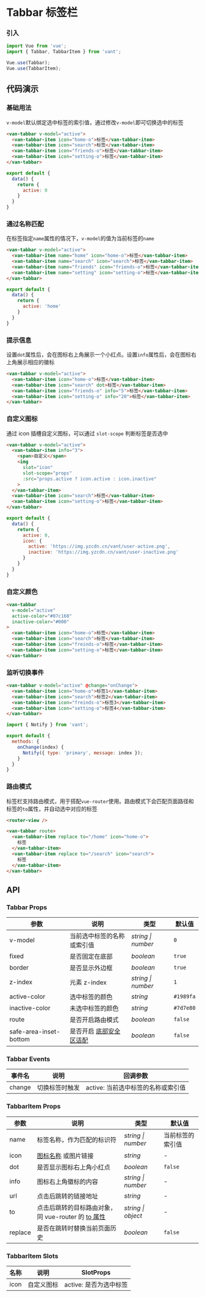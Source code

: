 # Tabbar 标签栏

### 引入

```js
import Vue from 'vue';
import { Tabbar, TabbarItem } from 'vant';

Vue.use(Tabbar);
Vue.use(TabbarItem);
```

## 代码演示

### 基础用法

`v-model`默认绑定选中标签的索引值，通过修改`v-model`即可切换选中的标签

```html
<van-tabbar v-model="active">
  <van-tabbar-item icon="home-o">标签</van-tabbar-item>
  <van-tabbar-item icon="search">标签</van-tabbar-item>
  <van-tabbar-item icon="friends-o">标签</van-tabbar-item>
  <van-tabbar-item icon="setting-o">标签</van-tabbar-item>
</van-tabbar>
```

```js
export default {
  data() {
    return {
      active: 0
    }
  }
}
```

### 通过名称匹配

在标签指定`name`属性的情况下，`v-model`的值为当前标签的`name`

```html
<van-tabbar v-model="active">
  <van-tabbar-item name="home" icon="home-o">标签</van-tabbar-item>
  <van-tabbar-item name="search" icon="search">标签</van-tabbar-item>
  <van-tabbar-item name="friends" icon="friends-o">标签</van-tabbar-item>
  <van-tabbar-item name="setting" icon="setting-o">标签</van-tabbar-item>
</van-tabbar>
```

```js
export default {
  data() {
    return {
      active: 'home'
    }
  }
}
```

### 提示信息

设置`dot`属性后，会在图标右上角展示一个小红点。设置`info`属性后，会在图标右上角展示相应的徽标

```html
<van-tabbar v-model="active">
  <van-tabbar-item icon="home-o">标签</van-tabbar-item>
  <van-tabbar-item icon="search" dot>标签</van-tabbar-item>
  <van-tabbar-item icon="friends-o" info="5">标签</van-tabbar-item>
  <van-tabbar-item icon="setting-o" info="20">标签</van-tabbar-item>
</van-tabbar>
```

### 自定义图标

通过 icon 插槽自定义图标，可以通过 `slot-scope` 判断标签是否选中

```html
<van-tabbar v-model="active">
  <van-tabbar-item info="3">
    <span>自定义</span>
    <img
      slot="icon"
      slot-scope="props"
      :src="props.active ? icon.active : icon.inactive"
    >
  </van-tabbar-item>
  <van-tabbar-item icon="search">标签</van-tabbar-item>
  <van-tabbar-item icon="setting-o">标签</van-tabbar-item>
</van-tabbar>
```

```js
export default {
  data() {
    return {
      active: 0,
      icon: {
        active: 'https://img.yzcdn.cn/vant/user-active.png',
        inactive: 'https://img.yzcdn.cn/vant/user-inactive.png'
      }
    }
  }
}
```

### 自定义颜色

```html
<van-tabbar
  v-model="active"
  active-color="#07c160"
  inactive-color="#000"
>
  <van-tabbar-item icon="home-o">标签</van-tabbar-item>
  <van-tabbar-item icon="search">标签</van-tabbar-item>
  <van-tabbar-item icon="freinds-o">标签</van-tabbar-item>
  <van-tabbar-item icon="setting-o">标签</van-tabbar-item>
</van-tabbar>
```

### 监听切换事件

```html
<van-tabbar v-model="active" @change="onChange">
  <van-tabbar-item icon="home-o">标签1</van-tabbar-item>
  <van-tabbar-item icon="search">标签2</van-tabbar-item>
  <van-tabbar-item icon="freinds-o">标签3</van-tabbar-item>
  <van-tabbar-item icon="setting-o">标签4</van-tabbar-item>
</van-tabbar>
```

```js
import { Notify } from 'vant';

export default {
  methods: {
    onChange(index) {
      Notify({ type: 'primary', message: index });
    }
  }
}
```

### 路由模式

标签栏支持路由模式，用于搭配`vue-router`使用。路由模式下会匹配页面路径和标签的`to`属性，并自动选中对应的标签

```html
<router-view />

<van-tabbar route>
  <van-tabbar-item replace to="/home" icon="home-o">
    标签
  </van-tabbar-item>
  <van-tabbar-item replace to="/search" icon="search">
    标签
  </van-tabbar-item>
</van-tabbar>
```

## API

### Tabbar Props

| 参数 | 说明 | 类型 | 默认值 |
|------|------|------|------|
| v-model | 当前选中标签的名称或索引值 | *string \| number* | `0` |
| fixed | 是否固定在底部 | *boolean* | `true` |
| border | 是否显示外边框 | *boolean* | `true` |
| z-index | 元素 z-index | *string \| number* | `1` |
| active-color | 选中标签的颜色 | *string* | `#1989fa` |
| inactive-color | 未选中标签的颜色 | *string* | `#7d7e80` |
| route | 是否开启路由模式 | *boolean* | `false` |
| safe-area-inset-bottom | 是否开启 [底部安全区适配](#/zh-CN/quickstart#di-bu-an-quan-qu-gua-pei) | *boolean* | `false` |

### Tabbar Events

| 事件名 | 说明 | 回调参数 |
|------|------|------|
| change | 切换标签时触发 | active: 当前选中标签的名称或索引值 |

### TabbarItem Props

| 参数 | 说明 | 类型 | 默认值 |
|------|------|------|------|
| name | 标签名称，作为匹配的标识符 | *string \| number* | 当前标签的索引值 |
| icon |  [图标名称](#/zh-CN/icon) 或图片链接| *string* | - |
| dot | 是否显示图标右上角小红点 | *boolean* | `false` |
| info | 图标右上角徽标的内容 | *string \| number* | - |
| url | 点击后跳转的链接地址 | *string* | - |
| to | 点击后跳转的目标路由对象，同 vue-router 的 [to 属性](https://router.vuejs.org/zh/api/#to) | *string \| object* | - |
| replace | 是否在跳转时替换当前页面历史 | *boolean* | `false` |

### TabbarItem Slots

| 名称 | 说明 | SlotProps |
|------|------|------|
| icon | 自定义图标 | active: 是否为选中标签 |

